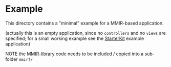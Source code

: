 Example
============

This directory contains a "minimal" example for a MMIR-based application.

(actually this is an empty application, since no ```controllers``` and no ```views```
 are specified; for a small working example see the [StarterKit][1] example application)
 
 
NOTE the [MMIR-library][2] code needs to be included / copied into a sub-folder ```mmirf/```
 
[1]: https://github.com/mmig/mmir-starter-kit
[2]: https://github.com/mmig/mmir-lib
